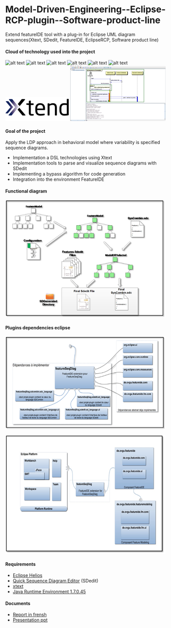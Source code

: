 Model-Driven-Engineering--Eclipse-RCP-plugin--Software-product-line
===================================================================

Extend featureIDE tool with a plug-in for Eclipse UML diagram sequences(Xtext, SDedit, FeatureIDE, EclipseRCP, Software product line)

#### Cloud of technology used into the project
![alt text](http://wwwiti.cs.uni-magdeburg.de/iti_db/research/featureide/logo/logo264.png "screen 1") ![alt text](http://beerpla.net/wp-content/uploads/2011/12/image.png "screen 1")  ![alt text](http://www.techmissus.com/wp-content/uploads/2013/02/java-1.png "screen 1")
![alt text](https://thenewcircle.com/static/images/logos/logo-uml.png "screen 1") ![alt text](http://xtext.itemis.com/binary.ashx/element=E0E0E1/~image.attribute/36523/image.gif "screen 1") ![alt text](https://yoxos.eclipsesource.com/yoxos/doc/org.eclipse.emf.feature.group/logo.png "screen 1")![alt text](https://github.com/Kingsousse/Model-Driven-Engineering--Eclipse-RCP-plugin--Software-product-line/blob/master/screenshots/Xtend-farbig-800.png "screen 1") ![alt text](https://github.com/Kingsousse/Model-Driven-Engineering--Eclipse-RCP-plugin--Software-product-line/blob/master/screenshots/SDEdit%20screenshot.png "screen 1") 

#### Goal of the project
Apply the LDP approach in behavioral model where variability is specified sequence diagrams.

+ Implementation a DSL technologies using Xtext
+ Implementation tools to parse and visualize sequence diagrams with SDedit
+ Implementing a bypass algorithm for code generation
+ Integration into the environment FeatureIDE

#### Functional diagram

![alt text](https://github.com/Kingsousse/Model-Driven-Engineering--Eclipse-RCP-plugin--Software-product-line/blob/master/screenshots/compilation.png "screen 1")

#### Plugins dependencies eclipse

![alt text](https://github.com/Kingsousse/Model-Driven-Engineering--Eclipse-RCP-plugin--Software-product-line/blob/master/screenshots/capt2.png "screen 1")

![alt text](https://github.com/Kingsousse/Model-Driven-Engineering--Eclipse-RCP-plugin--Software-product-line/blob/master/screenshots/capt3.png "screen 1")

#### Requirements
+ [Eclipse Helios]
+ [Quick Sequence Diagram Editor] (SDedit)
+ [xtext] 
+ [Java Runtime Environment 1.7.0.45] 

#### Documents  
+ [Report in frensh]
+ [Presentation ppt] 

[Eclipse Helios]:http://eclipse.org/helios/
[Quick Sequence Diagram Editor]:http://sdedit.sourceforge.net/
[xtext]:https://eclipse.org/Xtext/
[Java Runtime Environment 1.7.0.45]:http://www.oracle.com/technetwork/java/javase/downloads/jre7-downloads-1880261.html
[Report in frensh]:https://github.com/Kingsousse/Model-Driven-Engineering--Eclipse-RCP-plugin--Software-product-line/blob/master/rapport/RapportPsarMai2014Final.pdf
[Presentation ppt]:https://github.com/Kingsousse/Model-Driven-Engineering--Eclipse-RCP-plugin--Software-product-line/blob/master/rapport/presentation.pdf
